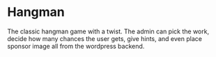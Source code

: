 # Hangman
The classic hangman game with a twist. The admin can pick the work, decide how many chances the user gets,  give hints, and even place  sponsor image all from the wordpress backend. 
